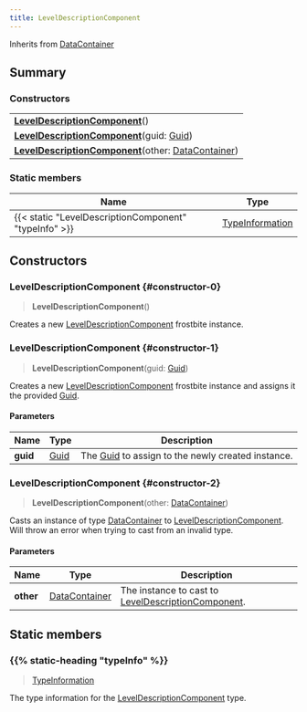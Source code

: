 ```yaml
---
title: LevelDescriptionComponent
---
```


Inherits from 
[DataContainer](/vext/ref/shared/class/datacontainer)

## Summary
### Constructors
| |
| ----------- |
| **[LevelDescriptionComponent](#constructor-0)**() |
| **[LevelDescriptionComponent](#constructor-1)**(guid: [Guid](/vext/ref/shared/class/guid)) |
| **[LevelDescriptionComponent](#constructor-2)**(other: [DataContainer](/vext/ref/shared/class/datacontainer)) |

### Static members
| Name | Type |
| ---- | ---- |
| {{< static "LevelDescriptionComponent" "typeInfo" >}} | [TypeInformation](/vext/ref/shared/class/typeinformation) |

## Constructors
### LevelDescriptionComponent {#constructor-0}
> **LevelDescriptionComponent**()

Creates a new [LevelDescriptionComponent](/vext/ref/fb/leveldescriptioncomponent) frostbite instance.

### LevelDescriptionComponent {#constructor-1}
> **LevelDescriptionComponent**(guid: [Guid](/vext/ref/shared/class/guid))

Creates a new [LevelDescriptionComponent](/vext/ref/fb/leveldescriptioncomponent) frostbite instance and assigns it the provided [Guid](/vext/ref/shared/class/guid).

#### Parameters
| Name | Type | Description |
| ---- | ---- | ----------- |
| **guid** | [Guid](/vext/ref/shared/class/guid) | The [Guid](/vext/ref/shared/class/guid) to assign to the newly created instance. |

### LevelDescriptionComponent {#constructor-2}
> **LevelDescriptionComponent**(other: [DataContainer](/vext/ref/shared/class/datacontainer))

Casts an instance of type [DataContainer](/vext/ref/shared/class/datacontainer) to [LevelDescriptionComponent](/vext/ref/fb/leveldescriptioncomponent). Will throw an error when trying to cast from an invalid type.

#### Parameters
| Name | Type | Description |
| ---- | ---- | ----------- |
| **other** | [DataContainer](/vext/ref/shared/class/datacontainer) | The instance to cast to [LevelDescriptionComponent](/vext/ref/fb/leveldescriptioncomponent). |

## Static members
### {{% static-heading "typeInfo" %}}
> [TypeInformation](/vext/ref/shared/class/typeinformation)

The type information for the [LevelDescriptionComponent](/vext/ref/fb/leveldescriptioncomponent) type.

